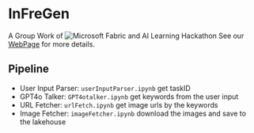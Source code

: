 # InFreGen
A Group Work of ![Microsoft Fabric and AI Learning Hackathon](https://microsoftfabric.devpost.com/)
See our [WebPage]() for more details.

## Pipeline
- User Input Parser: `userInputParser.ipynb` get taskID
- GPT4o Talker: `GPT4otalker.ipynb` get keywords from the user input
- URL Fetcher: `urlFetch.ipynb` get image urls by the keywords
- Image Fetcher: `imageFetcher.ipynb` download the images and save to the lakehouse
